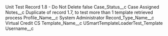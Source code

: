 <?xml version="1.0" encoding="UTF-8"?>
<CustomMetadata xmlns="http://soap.sforce.com/2006/04/metadata" xmlns:xsi="http://www.w3.org/2001/XMLSchema-instance" xmlns:xsd="http://www.w3.org/2001/XMLSchema">
    <label>Unit Test Record 1.8 - Do Not Delete</label>
    <protected>false</protected>
    <values>
        <field>Case_Status__c</field>
        <value xsi:type="xsd:string">Case Assigned</value>
    </values>
    <values>
        <field>Notes__c</field>
        <value xsi:type="xsd:string">Duplicate of record 1.7, to test more than 1 template retrieved process</value>
    </values>
    <values>
        <field>Profile_Name__c</field>
        <value xsi:type="xsd:string">System Administrator</value>
    </values>
    <values>
        <field>Record_Type_Name__c</field>
        <value xsi:type="xsd:string">Virtual Credit CS</value>
    </values>
    <values>
        <field>Template_Name__c</field>
        <value xsi:type="xsd:string">USmartTemplateLoaderTest_Template</value>
    </values>
    <values>
        <field>Username__c</field>
        <value xsi:nil="true"/>
    </values>
</CustomMetadata>
